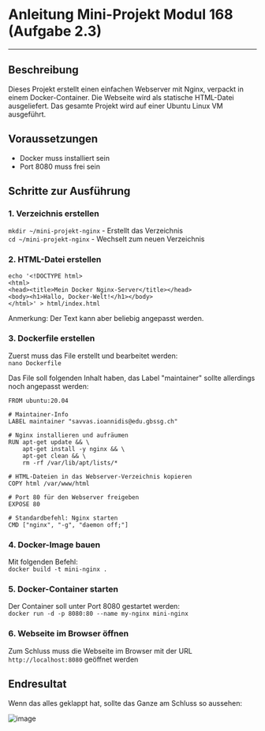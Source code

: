# Anleitung Mini-Projekt Modul 168 (Aufgabe 2.3)
---  
  
## Beschreibung  
Dieses Projekt erstellt einen einfachen Webserver mit Nginx, verpackt in einem Docker-Container. Die Webseite wird als statische HTML-Datei ausgeliefert. Das gesamte Projekt wird auf einer Ubuntu Linux VM ausgeführt.  
  
## Voraussetzungen
- Docker muss installiert sein  
- Port 8080 muss frei sein
  
## Schritte zur Ausführung  
### 1. Verzeichnis erstellen  
```mkdir ~/mini-projekt-nginx``` - Erstellt das Verzeichnis  
```cd ~/mini-projekt-nginx``` - Wechselt zum neuen Verzeichnis  
  
### 2. HTML-Datei erstellen  
```mkdir html
echo '<!DOCTYPE html>
<html>
<head><title>Mein Docker Nginx-Server</title></head>
<body><h1>Hallo, Docker-Welt!</h1></body>
</html>' > html/index.html
```
Anmerkung: Der Text kann aber beliebig angepasst werden.  
  
### 3. Dockerfile erstellen  
Zuerst muss das File erstellt und bearbeitet werden:  
```nano Dockerfile```  
  
Das File soll folgenden Inhalt haben, das Label "maintainer" sollte allerdings noch angepasst werden:  
```# Basis-Image mit Ubuntu 20.04
FROM ubuntu:20.04

# Maintainer-Info
LABEL maintainer "savvas.ioannidis@edu.gbssg.ch"

# Nginx installieren und aufräumen
RUN apt-get update && \
    apt-get install -y nginx && \
    apt-get clean && \
    rm -rf /var/lib/apt/lists/*

# HTML-Dateien in das Webserver-Verzeichnis kopieren
COPY html /var/www/html

# Port 80 für den Webserver freigeben
EXPOSE 80

# Standardbefehl: Nginx starten
CMD ["nginx", "-g", "daemon off;"]
```  
  
### 4. Docker-Image bauen  
Mit folgenden Befehl:  
```docker build -t mini-nginx . ```  
  
### 5. Docker-Container starten  
Der Container soll unter Port 8080 gestartet werden:  
```docker run -d -p 8080:80 --name my-nginx mini-nginx```  
  
### 6. Webseite im Browser öffnen  
Zum Schluss muss die Webseite im Browser mit der URL ```http://localhost:8080``` geöffnet werden  
  
## Endresultat  
Wenn das alles geklappt hat, sollte das Ganze am Schluss so aussehen:  
  
![image](https://github.com/user-attachments/assets/a83b24d1-4356-4d75-8a20-d127d38e93a0)
